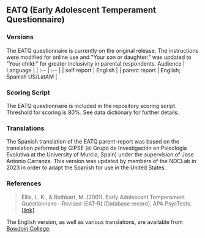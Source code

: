 ## EATQ (Early Adolescent Temperament Questionnaire)

### Versions
The EATQ questionnaire is currently on the original release. The instructions were modified for online use and "Your son or daughter:" was updated to "Your child:" for greater inclusivity in parental respondents.
Audience | Language |
| :--  | :--  |
| self report | English  |
| parent report | English; Spanish US/LatAM |


### Scoring Script
The EATQ questionnaire is included in the repository scoring script. Threshold for scoring is 80%. See data dictionary for further details.


### Translations
The Spanish translation of the EATQ parent-report was based on the translation peformed by GIPSE (el Grupo de Investigación en Psicología Evolutiva at the University of Murcia, Spain) under the supervision of Jose Antonio Carranza. This version was updated by members of the NDCLab in 2023 in order to adapt the Spanish for use in the United States.


### References
> Ellis, L. K., & Rothbart, M. (2001). Early Adolescent Temperament Questionnaire--Revised (EAT-R) [Database record]. APA PsycTests. [[link]](https://psycnet.apa.org/doiLanding?doi=10.1037%2Ft07624-000)

The English version, as well as various translations, are available from [Bowdoin College](https://research.bowdoin.edu/rothbart-temperament-questionnaires/instrument-descriptions/the-early-adolescent-temperament-questionnaire/).

